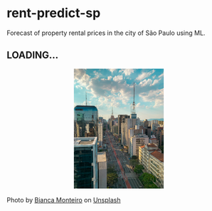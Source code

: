 # rent-predict-sp
Forecast of property rental prices in the city of São Paulo using ML.

## LOADING...



<p align="center">
<img width=40% src="
https://raw.githubusercontent.com/gabrielcapela/rent-predict-sp/main/images/bianca-monteiro_unsplash.jpg">
</p>
Photo by <a href="https://unsplash.com/pt-br/@biancafmonteiro?utm_content=creditCopyText&utm_medium=referral&utm_source=unsplash">Bianca Monteiro</a> on <a href="https://unsplash.com/pt-br/fotografias/foto-aerea-de-edificios-da-cidade-durante-o-dia-UzN-d1g4moY?utm_content=creditCopyText&utm_medium=referral&utm_source=unsplash">Unsplash</a>
      